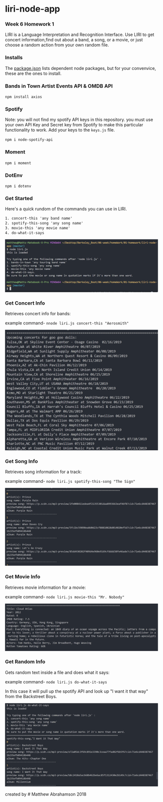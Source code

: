 # liri-node-app

### Week 6 Homework 1


LIRI is a Language Interpretation and Recognition Interface. Use LIRI to get concert information,find out about a band, a song, or a movie, or just choose a random action from your own random file.

### Installs

The [package.json](https://github.com/mra-abrahamson/liri-node-app/blob/master/package.json) lists dependent node packages, but for your convenvice, these are the ones to install.

### Bands in Town Artist Events API & OMDB API 

`npm install axios`

### Spotify

Note: you will not find my spotify API keys in this repository.  you must use your own API Key and Secret key from Spotify to make this particular functionality to work. Add your keys to the `keys.js` file.

`npm i node-spotify-api`

### Moment

`npm i moment`

### DotEnv

`npm i dotenv`

### Get Started

Here's a quick rundom of the commands you can use in LIRI.

    1. concert-this 'any band name'
    2. spotify-this-song 'any song name'
    3. movie-this 'any movie name'
    4. do-what-it-says

![Example of the menu output](/screenshots/liri-main-menu.PNG)

### Get Concert Info

Retrieves concert info for bands:  

example command-
`nnode liri.js concert-this "Aerosmith"`

![Example of 'do-what-it-says' output](/screenshots/bands-in-town.PNG)

### Get Song Info

Retrieves song information for a track:

example command-
`node liri.js spotify-this-song "The Sign"`

![Example of 'do-what-it-says' output](/screenshots/spotify-this-song.PNG)

### Get Movie Info

Retrieves movie information for a movie:

example command-
`node liri.js movie-this "Mr. Nobody"`

![Example of 'do-what-it-says' output](/screenshots/movie-this.PNG)

### Get Random Info

Gets random text inside a file and does what it says:

example command-
`node liri.js do-what-it-says`

In this case it will pull up the spotify API and look up "I want it that way" from the Backstreet Boys.

![Example of 'do-what-it-says' output](/screenshots/do-what-it-says.PNG)


created by  # Matthew Abrahamson  2018 
